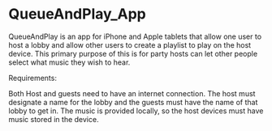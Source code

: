# QueueAndPlay_App

QueueAndPlay is an app for iPhone and Apple tablets that allow one user to host a lobby and allow other users to create a playlist to play on the host device. This primary purpose of this is for party hosts can let other people select what music they wish to hear.

Requirements:

Both Host and guests need to have an internet connection. The host must designate a name for the lobby and the guests must have the name of that lobby to get in. The music is provided locally, so the host devices must have music stored in the device.
